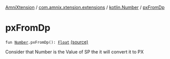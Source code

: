[AmniXtension](../../index.md) / [com.amnix.xtension.extensions](../index.md) / [kotlin.Number](index.md) / [pxFromDp](./px-from-dp.md)

# pxFromDp

`fun `[`Number`](https://kotlinlang.org/api/latest/jvm/stdlib/kotlin/-number/index.html)`.pxFromDp(): `[`Float`](https://kotlinlang.org/api/latest/jvm/stdlib/kotlin/-float/index.html) [(source)](https://github.com/AmniX/AmniXTension/tree/master/AmniXtension/src/main/java/com/amnix/xtension/extensions/NumberExtensions.kt#L34)

Consider that Number is the Value of SP the it will convert it to PX

